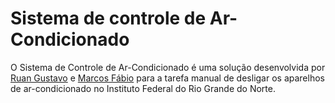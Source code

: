 # Sistema de controle de Ar-Condicionado
O Sistema de Controle de Ar-Condicionado é uma solução desenvolvida por [Ruan Gustavo](https://github.com/ruangustavo) e [Marcos Fábio](https://github.com/MarcosFabioo) para a tarefa manual de desligar os aparelhos de ar-condicionado no Instituto Federal do Rio Grande do Norte. 
